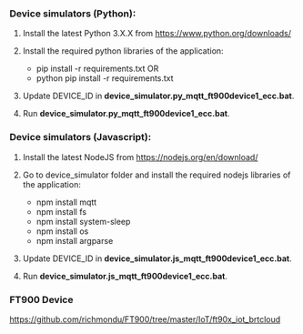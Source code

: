### Device simulators (Python):


1. Install the latest Python 3.X.X from https://www.python.org/downloads/

2. Install the required python libraries of the application:

    - pip install -r requirements.txt OR
    - python pip install -r requirements.txt

3. Update DEVICE_ID in <b>device_simulator.py_mqtt_ft900device1_ecc.bat</b>.

4. Run <b>device_simulator.py_mqtt_ft900device1_ecc.bat</b>.


### Device simulators (Javascript):

1. Install the latest NodeJS from https://nodejs.org/en/download/

2. Go to device_simulator folder and install the required nodejs libraries of the application:

    - npm install mqtt
    - npm install fs
    - npm install system-sleep
    - npm install os
    - npm install argparse

3. Update DEVICE_ID in <b>device_simulator.js_mqtt_ft900device1_ecc.bat</b>.

4. Run <b>device_simulator.js_mqtt_ft900device1_ecc.bat</b>.


### FT900 Device

https://github.com/richmondu/FT900/tree/master/IoT/ft90x_iot_brtcloud

